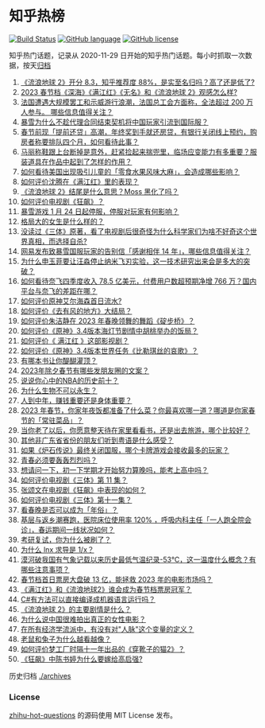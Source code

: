 # 知乎热榜
[![Build Status](https://github.com/ToWeLong/zhihu-hot-questions/workflows/CI/badge.svg)](https://github.com/ToWeLong/zhihu-hot-questions/actions)
[![GitHub language](https://img.shields.io/badge/language-golang-orange.svg)](https://golang.org/)
[![GitHub license](https://img.shields.io/github/license/ToWeLong/zhihu-hot-questions)](https://github.com/ToWeLong/zhihu-hot-questions/blob/main/LICENSE)

知乎热门话题，记录从 2020-11-29 日开始的知乎热门话题。每小时抓取一次数据，按天[归档](./archives)

<!-- BEGIN -->

1. [《流浪地球 2》开分 8.3，知乎推荐度 88%，是实至名归吗？高了还是低了?](https://www.zhihu.com/question/580085534)
1. [2023 春节档《深海》《满江红》《无名》和《流浪地球 2》观感怎么样?](https://www.zhihu.com/question/580075319)
1. [法国遭遇大规模罢工和示威游行浪潮，法国总工会方面称，全法超过 200 万人参与。 哪些信息值得关注？](https://www.zhihu.com/question/579685438)
1. [暴雪为什么不趁代理合同结束契机将中国玩家引流到国际服？](https://www.zhihu.com/question/579760212)
1. [春节前现「提前还贷」高潮，年终奖到手就还房贷，有银行关闭线上预约，购房者称要排队四个月，如何看待此事？](https://www.zhihu.com/question/579763966)
1. [马丽称鞋跟上台断掉是意外，赶紧捡起来揣兜里，临场应变能力有多重要？服装道具在作品中起到了怎样的作用？](https://www.zhihu.com/question/579946249)
1. [如何看待美国出现吸引儿童的「零食水果风味大麻」，会造成哪些影响？](https://www.zhihu.com/question/579708928)
1. [如何评价沈腾在《满江红》里的表现？](https://www.zhihu.com/question/579936370)
1. [《流浪地球 2》结尾是什么意思？Moss 黑化了吗？](https://www.zhihu.com/question/580049118)
1. [如何评价电视剧《狂飙》？](https://www.zhihu.com/question/578521290)
1. [暴雪游戏 1 月 24 日起停服，停服对玩家有何影响？](https://www.zhihu.com/question/580049853)
1. [格局大的女生是什么样的？](https://www.zhihu.com/question/275536584)
1. [没读过《三体》原著，看了电视剧后很奇怪为什么科学家们为啥不好奇这个世界真相，而选择自杀?](https://www.zhihu.com/question/579754761)
1. [网易发布致暴雪国服玩家的告别信「感谢相伴 14 年」，哪些信息值得关注？](https://www.zhihu.com/question/580184839)
1. [为什么申玉菲要让汪淼停止纳米飞刃实验，这一技术研究出来会是多大的突破？](https://www.zhihu.com/question/579604735)
1. [如何看待奈飞四季度收入 78.5 亿美元，付费用户数超预期净增 766 万？国内平台与奈飞的差距在哪？](https://www.zhihu.com/question/579690138)
1. [如何评价原神艾尔海森首日流水?](https://www.zhihu.com/question/579591458)
1. [如何评价《去有风的地方》大结局？](https://www.zhihu.com/question/580061251)
1. [如何评价朱洁静在 2023 年春晚领舞的舞蹈《碇步桥》？](https://www.zhihu.com/question/579926774)
1. [如何评价《原神》3.4版本海灯节剧情中胡桃举办的饭局？](https://www.zhihu.com/question/580166278)
1. [如何评价《 满江红 》这部影视剧？](https://www.zhihu.com/question/579439478)
1. [如何评价《原神》3.4版本世界任务《比勒琪丝的哀歌》？](https://www.zhihu.com/question/579432412)
1. [有哪本书让你醍醐灌顶？](https://www.zhihu.com/question/579339499)
1. [2023年除夕春节有哪些发朋友圈的文案？](https://www.zhihu.com/question/577908728)
1. [说说你心中的NBA的历史前十？](https://www.zhihu.com/question/427129273)
1. [为什么生物不可以永生？](https://www.zhihu.com/question/38112755)
1. [人到中年，赚钱重要还是身体重要？](https://www.zhihu.com/question/580059261)
1. [2023 年春节，你家年夜饭都准备了什么菜？你最喜欢哪一道？哪道是你家春节的「常驻菜品」？](https://www.zhihu.com/question/579534636)
1. [当你老了以后，你愿意整天待在家里看看书，还是出去旅游，哪个比较好？](https://www.zhihu.com/question/579273531)
1. [其他非广东省省份的朋友们听到粤语是什么感受？](https://www.zhihu.com/question/575935834)
1. [如果《炉石传说》最终关闭国服，哪个卡牌游戏会接收最多的玩家？](https://www.zhihu.com/question/568978440)
1. [青春必须要轰轰烈烈吗？](https://www.zhihu.com/question/580052139)
1. [想请问一下，初一下学期才开始努力算晚吗，能考上高中吗？](https://www.zhihu.com/question/575069509)
1. [如何评价电视剧《三体》第 11 集？](https://www.zhihu.com/question/579715172)
1. [张颂文在电视剧《狂飙》中表现的如何？](https://www.zhihu.com/question/578696865)
1. [如何评价电视剧《三体》第十一集？](https://www.zhihu.com/question/579662022)
1. [看春晚是否可以成为「年俗」？](https://www.zhihu.com/question/579046303)
1. [基层与返乡潮赛跑，医院床位使用率 120% ，呼吸内科主任「一人跑全院会诊」，春运期间一线状况如何？](https://www.zhihu.com/question/579482965)
1. [考研复试，你为什么被刷了？](https://www.zhihu.com/question/516780771)
1. [为什么 lnx 求导是 1/x？](https://www.zhihu.com/question/38810755)
1. [漠河破我国有气象记载以来历史最低气温纪录-53℃，这一温度什么概念？有哪些注意事项？](https://www.zhihu.com/question/580044080)
1. [春节档首日票房大盘破 13 亿，能拯救 2023 年的电影市场吗？](https://www.zhihu.com/question/580078265)
1. [《满江红》和《流浪地球2》谁会成为春节档票房冠军？](https://www.zhihu.com/question/576108443)
1. [C#有方法可以直接编译成机器语言运行吗？](https://www.zhihu.com/question/576573706)
1. [《流浪地球 2》的主要剧情是什么？](https://www.zhihu.com/question/509770523)
1. [为什么说中国很难拍出真正的女性电影？](https://www.zhihu.com/question/550146028)
1. [在所有经济学流派中，有没有对"人脉"这个变量的定义？](https://www.zhihu.com/question/579944157)
1. [老鼠和兔子为什么越看越像？](https://www.zhihu.com/question/579333951)
1. [如何评价梦工厂时隔十一年出品的《穿靴子的猫2》？](https://www.zhihu.com/question/561721242)
1. [《狂飙》中陈书婷为什么要嫁给高启强?](https://www.zhihu.com/question/579656239)

<!-- END -->

历史归档 [./archives](./archives)


### License
[zhihu-hot-questions](https://github.com/towelong/zhihu-hot-questions) 的源码使用 MIT License 发布。